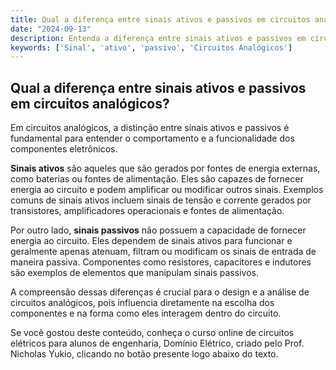 ```yaml
---
title: Qual a diferença entre sinais ativos e passivos em circuitos analógicos?
date: "2024-09-13"
description: Entenda a diferença entre sinais ativos e passivos em circuitos analógicos e sua importância na engenharia elétrica.
keywords: ['Sinal', 'ativo', 'passivo', 'Circuitos Analógicos']
---
```


## Qual a diferença entre sinais ativos e passivos em circuitos analógicos?

Em circuitos analógicos, a distinção entre sinais ativos e passivos é fundamental para entender o comportamento e a funcionalidade dos componentes eletrônicos. 

**Sinais ativos** são aqueles que são gerados por fontes de energia externas, como baterias ou fontes de alimentação. Eles são capazes de fornecer energia ao circuito e podem amplificar ou modificar outros sinais. Exemplos comuns de sinais ativos incluem sinais de tensão e corrente gerados por transistores, amplificadores operacionais e fontes de alimentação.

Por outro lado, **sinais passivos** não possuem a capacidade de fornecer energia ao circuito. Eles dependem de sinais ativos para funcionar e geralmente apenas atenuam, filtram ou modificam os sinais de entrada de maneira passiva. Componentes como resistores, capacitores e indutores são exemplos de elementos que manipulam sinais passivos.

A compreensão dessas diferenças é crucial para o design e a análise de circuitos analógicos, pois influencia diretamente na escolha dos componentes e na forma como eles interagem dentro do circuito.

Se você gostou deste conteúdo, conheça o curso online de circuitos elétricos para alunos de engenharia, Domínio Elétrico, criado pelo Prof. Nicholas Yukio, clicando no botão presente logo abaixo do texto.